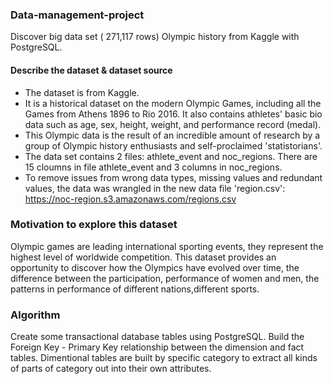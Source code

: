 ### Data-management-project
Discover big data set ( 271,117 rows) Olympic history from Kaggle with PostgreSQL.

#### Describe the dataset & dataset source
* The dataset is from Kaggle.
* It is a historical dataset on the modern Olympic Games, including all the Games from Athens 1896 to Rio 2016. It also contains athletes' basic bio data such as age, sex, height, weight, and performance record (medal).
* This Olympic data is the result of an incredible amount of research by a group of Olympic history enthusiasts and self-proclaimed 'statistorians'. 
* The data set contains 2 files: athlete_event and noc_regions. There are 15 cloumns in file athlete_event and 3 columns in noc_regions.
* To remove issues from wrong data types, missing values and redundant values, the data was wrangled in the new data file 'region.csv': https://noc-region.s3.amazonaws.com/regions.csv

### Motivation to explore this dataset
Olympic games are leading international sporting events, they represent the highest level of worldwide competition. This dataset provides an opportunity to discover how the Olympics have evolved over time, the difference between the participation, performance of women and men, the patterns in performance of different nations,different sports.

### Algorithm
Create some transactional database tables using PostgreSQL. Build the Foreign Key - Primary Key relationship between the dimension and fact tables. Dimentional tables are built by specific category to extract all kinds of parts of category out into their own attributes.
